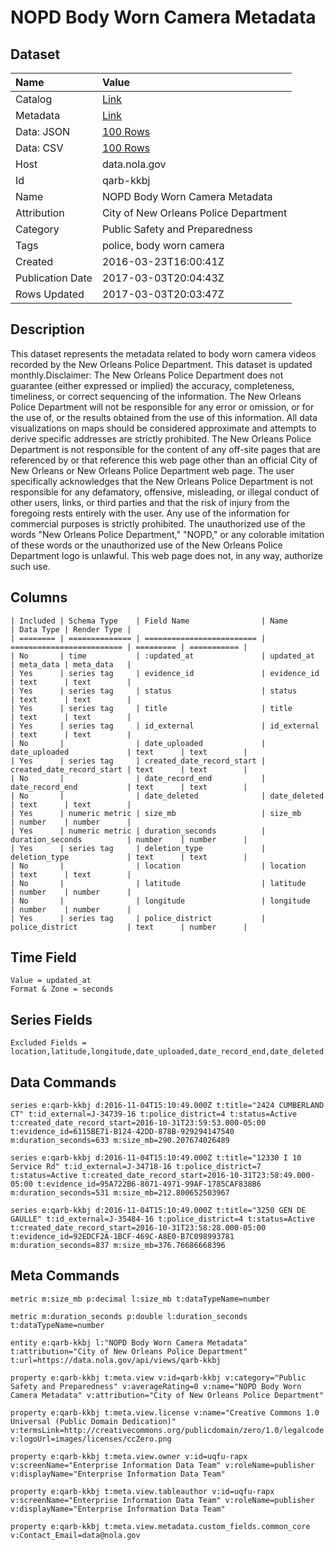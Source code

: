 # NOPD Body Worn Camera Metadata

## Dataset

| Name | Value |
| :--- | :---- |
| Catalog | [Link](https://catalog.data.gov/dataset/nopd-body-worn-camera-metadata) |
| Metadata | [Link](https://data.nola.gov/api/views/qarb-kkbj) |
| Data: JSON | [100 Rows](https://data.nola.gov/api/views/qarb-kkbj/rows.json?max_rows=100) |
| Data: CSV | [100 Rows](https://data.nola.gov/api/views/qarb-kkbj/rows.csv?max_rows=100) |
| Host | data.nola.gov |
| Id | qarb-kkbj |
| Name | NOPD Body Worn Camera Metadata |
| Attribution | City of New Orleans Police Department |
| Category | Public Safety and Preparedness |
| Tags | police, body worn camera |
| Created | 2016-03-23T16:00:41Z |
| Publication Date | 2017-03-03T20:04:43Z |
| Rows Updated | 2017-03-03T20:03:47Z |

## Description

This dataset represents the metadata related to body worn camera videos recorded by the New Orleans Police Department. This dataset is updated monthly.Disclaimer: The New Orleans Police Department does not guarantee (either expressed or implied) the accuracy, completeness, timeliness, or correct sequencing of the information. The New Orleans Police Department will not be responsible for any error or omission, or for the use of, or the results obtained from the use of this information. All data visualizations on maps should be considered approximate and attempts to derive specific addresses are strictly prohibited. The New Orleans Police Department is not responsible for the content of any off-site pages that are referenced by or that reference this web page other than an official City of New Orleans or New Orleans Police Department web page. The user specifically acknowledges that the New Orleans Police Department is not responsible for any defamatory, offensive, misleading, or illegal conduct of other users, links, or third parties and that the risk of injury from the foregoing rests entirely with the user. Any use of the information for commercial purposes is strictly prohibited. The unauthorized use of the words "New Orleans Police Department," "NOPD," or any colorable imitation of these words or the unauthorized use of the New Orleans Police Department logo is unlawful. This web page does not, in any way, authorize such use.

## Columns

```ls
| Included | Schema Type    | Field Name                | Name                      | Data Type | Render Type |
| ======== | ============== | ========================= | ========================= | ========= | =========== |
| No       | time           | :updated_at               | updated_at                | meta_data | meta_data   |
| Yes      | series tag     | evidence_id               | evidence_id               | text      | text        |
| Yes      | series tag     | status                    | status                    | text      | text        |
| Yes      | series tag     | title                     | title                     | text      | text        |
| Yes      | series tag     | id_external               | id_external               | text      | text        |
| No       |                | date_uploaded             | date_uploaded             | text      | text        |
| Yes      | series tag     | created_date_record_start | created_date_record_start | text      | text        |
| No       |                | date_record_end           | date_record_end           | text      | text        |
| No       |                | date_deleted              | date_deleted              | text      | text        |
| Yes      | numeric metric | size_mb                   | size_mb                   | number    | number      |
| Yes      | numeric metric | duration_seconds          | duration_seconds          | number    | number      |
| Yes      | series tag     | deletion_type             | deletion_type             | text      | text        |
| No       |                | location                  | location                  | text      | text        |
| No       |                | latitude                  | latitude                  | number    | number      |
| No       |                | longitude                 | longitude                 | number    | number      |
| Yes      | series tag     | police_district           | police_district           | text      | number      |
```

## Time Field

```ls
Value = updated_at
Format & Zone = seconds
```

## Series Fields

```ls
Excluded Fields = location,latitude,longitude,date_uploaded,date_record_end,date_deleted
```

## Data Commands

```ls
series e:qarb-kkbj d:2016-11-04T15:10:49.000Z t:title="2424 CUMBERLAND CT" t:id_external=J-34739-16 t:police_district=4 t:status=Active t:created_date_record_start=2016-10-31T23:59:53.000-05:00 t:evidence_id=6115BE71-B124-42DD-878B-929294147540 m:duration_seconds=633 m:size_mb=290.207674026489

series e:qarb-kkbj d:2016-11-04T15:10:49.000Z t:title="12330 I 10 Service Rd" t:id_external=J-34718-16 t:police_district=7 t:status=Active t:created_date_record_start=2016-10-31T23:58:49.000-05:00 t:evidence_id=95A722B6-8071-4971-99AF-1785CAF838B6 m:duration_seconds=531 m:size_mb=212.800652503967

series e:qarb-kkbj d:2016-11-04T15:10:49.000Z t:title="3250 GEN DE GAULLE" t:id_external=J-35484-16 t:police_district=4 t:status=Active t:created_date_record_start=2016-10-31T23:58:28.000-05:00 t:evidence_id=92EDCF2A-1BCF-469C-A8E0-B7C098993781 m:duration_seconds=837 m:size_mb=376.76686668396
```

## Meta Commands

```ls
metric m:size_mb p:decimal l:size_mb t:dataTypeName=number

metric m:duration_seconds p:double l:duration_seconds t:dataTypeName=number

entity e:qarb-kkbj l:"NOPD Body Worn Camera Metadata" t:attribution="City of New Orleans Police Department" t:url=https://data.nola.gov/api/views/qarb-kkbj

property e:qarb-kkbj t:meta.view v:id=qarb-kkbj v:category="Public Safety and Preparedness" v:averageRating=0 v:name="NOPD Body Worn Camera Metadata" v:attribution="City of New Orleans Police Department"

property e:qarb-kkbj t:meta.view.license v:name="Creative Commons 1.0 Universal (Public Domain Dedication)" v:termsLink=http://creativecommons.org/publicdomain/zero/1.0/legalcode v:logoUrl=images/licenses/ccZero.png

property e:qarb-kkbj t:meta.view.owner v:id=uqfu-rapx v:screenName="Enterprise Information Data Team" v:roleName=publisher v:displayName="Enterprise Information Data Team"

property e:qarb-kkbj t:meta.view.tableauthor v:id=uqfu-rapx v:screenName="Enterprise Information Data Team" v:roleName=publisher v:displayName="Enterprise Information Data Team"

property e:qarb-kkbj t:meta.view.metadata.custom_fields.common_core v:Contact_Email=data@nola.gov
```